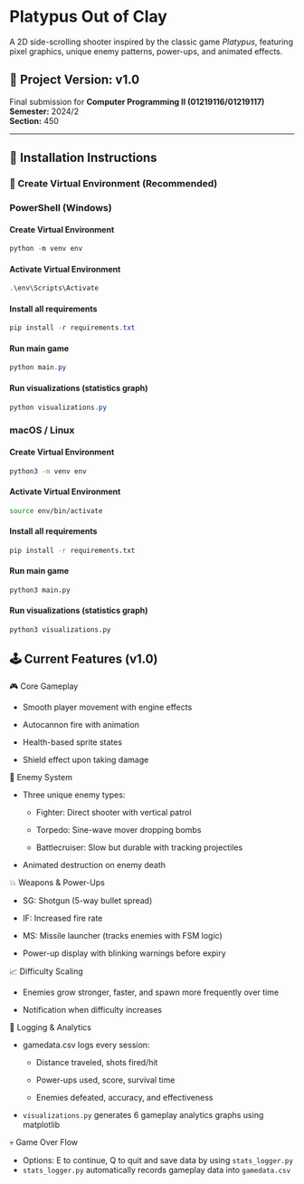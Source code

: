 # Platypus Out of Clay

A 2D side-scrolling shooter inspired by the classic game *Platypus*, featuring pixel graphics, unique enemy patterns, power-ups, and animated effects.

## 📌 Project Version: v1.0

Final submission for **Computer Programming II (01219116/01219117)**  
**Semester:** 2024/2  
**Section:** 450

---

## 🔧 Installation Instructions

### 🐍 Create Virtual Environment (Recommended)

### PowerShell (Windows)

#### Create Virtual Environment

```powershell
python -m venv env
```

#### Activate Virtual Environment

```powershell
.\env\Scripts\Activate
```

#### Install all requirements

```powershell
pip install -r requirements.txt
```

#### Run main game

```powershell
python main.py
```

#### Run visualizations (statistics graph)

```powershell
python visualizations.py
```

### macOS / Linux

#### Create Virtual Environment

```bash
python3 -m venv env
```

#### Activate Virtual Environment

```bash
source env/bin/activate
```

#### Install all requirements

```bash
pip install -r requirements.txt
```

#### Run main game

```bash
python3 main.py
```

#### Run visualizations (statistics graph)

```bash
python3 visualizations.py
```

## 🕹 Current Features (v1.0)

🎮 Core Gameplay

* Smooth player movement with engine effects

* Autocannon fire with animation

* Health-based sprite states

* Shield effect upon taking damage

👾 Enemy System

* Three unique enemy types:

  * Fighter: Direct shooter with vertical patrol

  * Torpedo: Sine-wave mover dropping bombs

  * Battlecruiser: Slow but durable with tracking projectiles

* Animated destruction on enemy death

💥 Weapons & Power-Ups

* SG: Shotgun (5-way bullet spread)

* IF: Increased fire rate

* MS: Missile launcher (tracks enemies with FSM logic)

* Power-up display with blinking warnings before expiry

📈 Difficulty Scaling

* Enemies grow stronger, faster, and spawn more frequently over time

* Notification when difficulty increases

🧾 Logging & Analytics

* gamedata.csv logs every session:

  * Distance traveled, shots fired/hit

  * Power-ups used, score, survival time

  * Enemies defeated, accuracy, and effectiveness

* `visualizations.py` generates 6 gameplay analytics graphs using matplotlib

💀 Game Over Flow

* Options: E to continue, Q to quit and save data by using `stats_logger.py`
* `stats_logger.py` automatically records gameplay data into `gamedata.csv`
